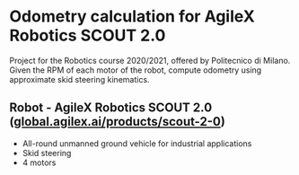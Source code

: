 # Odometry calculation for AgileX Robotics SCOUT 2.0
Project for the Robotics course 2020/2021, offered by Politecnico di Milano.
Given the RPM of each motor of the robot, compute odometry using approximate skid steering kinematics.


Robot - AgileX Robotics SCOUT 2.0 ([global.agilex.ai/products/scout-2-0](https://global.agilex.ai/products/scout-2-0))
---
* All-round unmanned ground vehicle for industrial applications
* Skid steering
* 4 motors
